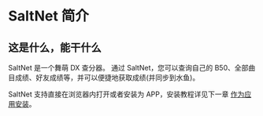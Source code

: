 # SaltNet 简介

## 这是什么，能干什么

SaltNet 是一个舞萌 DX 查分器。
通过 SaltNet，您可以查询自己的 B50、全部曲目成绩、好友成绩等，并可以便捷地获取成绩(并同步到水鱼)。

SaltNet 支持直接在浏览器内打开或者安装为 APP，安装教程详见下一章 [作为应用安装](./pwa.md)。